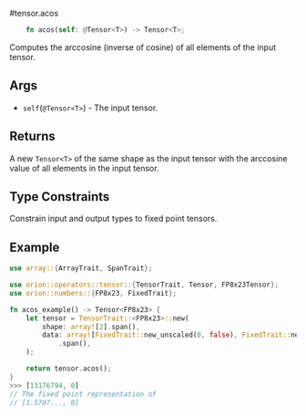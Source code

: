 #tensor.acos

```rust
    fn acos(self: @Tensor<T>) -> Tensor<T>;
```

Computes the arccosine (inverse of cosine) of all elements of the input tensor.

## Args

* `self`(`@Tensor<T>`) - The input tensor.


## Returns

A new `Tensor<T>` of the same shape as the input tensor with 
the arccosine value of all elements in the input tensor.

## Type Constraints

Constrain input and output types to fixed point tensors.

## Example

```rust
use array::{ArrayTrait, SpanTrait};

use orion::operators::tensor::{TensorTrait, Tensor, FP8x23Tensor};
use orion::numbers::{FP8x23, FixedTrait};

fn acos_example() -> Tensor<FP8x23> {
    let tensor = TensorTrait::<FP8x23>::new(
        shape: array![2].span(),
        data: array![FixedTrait::new_unscaled(0, false), FixedTrait::new_unscaled(1, false),]
            .span(),
    );

    return tensor.acos();
}
>>> [13176794, 0]
// The fixed point representation of
// [1.5707..., 0]
```
